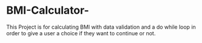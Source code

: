 # BMI-Calculator-
This Project is for calculating BMI with data validation and a do while loop in order to give a user a choice if they want to continue or not.
